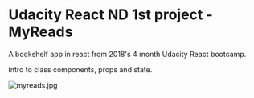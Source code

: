 # Udacity React ND 1st project  - MyReads

A bookshelf app in react from 2018's 4 month Udacity React bootcamp.

Intro to class components, props and state.

![myreads.jpg](myreads.jpg)
